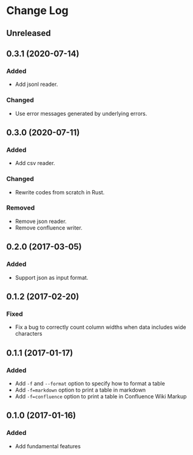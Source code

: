 # Change Log

## Unreleased

## 0.3.1 (2020-07-14)

### Added
* Add jsonl reader.

### Changed
* Use error messages generated by underlying errors.

## 0.3.0 (2020-07-11)

### Added
* Add csv reader.

### Changed
* Rewrite codes from scratch in Rust.

### Removed
* Remove json reader.
* Remove confluence writer.

## 0.2.0 (2017-03-05)

### Added
* Support json as input format.

## 0.1.2 (2017-02-20)

### Fixed
* Fix a bug to correctly count column widths when data includes wide characters

## 0.1.1 (2017-01-17)

### Added
* Add `-f` and `--format` option to specify how to format a table
* Add `-f=markdown` option to print a table in markdown
* Add `-f=confluence` option to print a table in Confluence Wiki Markup

## 0.1.0 (2017-01-16)

### Added
* Add fundamental features
